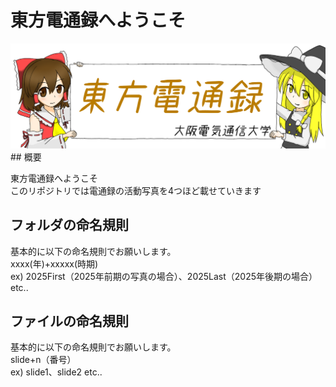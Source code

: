 # 東方電通録へようこそ
<img src="./flag.png">
## 概要

東方電通録へようこそ<br>
このリポジトリでは電通録の活動写真を4つほど載せていきます<br>

## フォルダの命名規則

基本的に以下の命名規則でお願いします。<br>
xxxx(年)+xxxxx(時期)<br>
ex) 2025First（2025年前期の写真の場合）、2025Last（2025年後期の場合）etc..<br>

## ファイルの命名規則

基本的に以下の命名規則でお願いします。<br>
slide+n（番号）<br>
ex) slide1、slide2 etc..<br>
